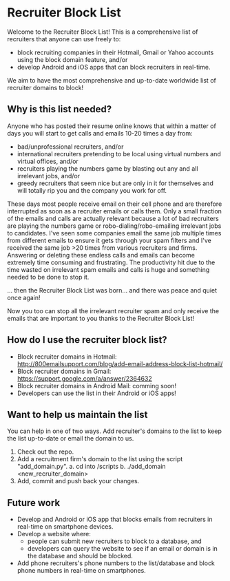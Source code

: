 
# Recruiter Block List

Welcome to the Recruiter Block List! This is a comprehensive list of recruiters that anyone can use freely to:
  - block recruiting companies in their Hotmail, Gmail or Yahoo accounts using the block domain feature, and/or
  - develop Android and iOS apps that can block recruiters in real-time.

We aim to have the most comprehensive and up-to-date worldwide list of recruiter domains to block!

## Why is this list needed?
Anyone who has posted their resume online knows that within a matter of days you will start to get calls and emails 10-20 times a day from:
  - bad/unprofessional recruiters, and/or
  - international recruiters pretending to be local using virtual numbers and virtual offices, and/or
  - recruiters playing the numbers game by blasting out any and all irrelevant jobs, and/or
  - greedy recruiters that seem nice but are only in it for themselves and will totally rip you and the company you work for off.

These days most people receive email on their cell phone and are therefore interrupted as soon as a recruiter emails or calls them. Only a small fraction of the emails and calls are actually relevant because a lot of bad recruiters are playing the numbers game or robo-dialing/robo-emailing irrelevant jobs to candidates. I've seen some companies email the same job multiple times from different emails to ensure it gets through your spam filters and I've received the same job >20 times from various recruiters and firms. Answering or deleting these endless calls and emails can become extremely time consuming and frustrating. The productivity hit due to the time wasted on irrelevant spam emails and calls is huge and something needed to be done to stop it.

... then the Recruiter Block List was born... and there was peace and quiet once again!

Now you too can stop all the irrelevant recruiter spam and only receive the emails that are important to you thanks to the Recruiter Block List!

## How do I use the recruiter block list?
  - Block recruiter domains in Hotmail: http://800emailsupport.com/blog/add-email-address-block-list-hotmail/
  - Block recruiter domains in Gmail: https://support.google.com/a/answer/2364632
  - Block recruiter domains in Android Mail: comming soon!
  - Developers can use the list in their Android or iOS apps!

## Want to help us maintain the list
You can help in one of two ways. Add recruiter's domains to the list to keep the list up-to-date or email the domain to us.
  1. Check out the repo.
  2. Add a recruitment firm's domain to the list using the script "add_domain.py".
    a. cd into <repo>/scripts
    b. ./add_domain <new_recruiter_domain>
  3. Add, commit and push back your changes.

## Future work
  - Develop and Android or iOS app that blocks emails from recruiters in real-time on smartphone devices.
  - Develop a website where:
    - people can submit new recruiters to block to a database, and
    - developers can query the website to see if an email or domain is in the database and should be blocked.
  - Add phone recruiters's phone numbers to the list/database and block phone numbers in real-time on smartphones.
